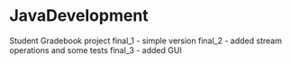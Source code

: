# JavaDevelopment
Student Gradebook project
final_1 - simple version
final_2 - added stream operations and some tests
final_3 - added GUI
